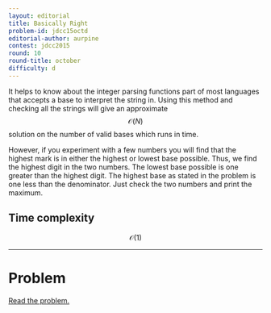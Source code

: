 ```yaml
---
layout: editorial
title: Basically Right
problem-id: jdcc15octd
editorial-author: aurpine
contest: jdcc2015
round: 10
round-title: october
difficulty: d
---
```


It helps to know about the integer parsing functions part of most languages that accepts a base to interpret the string in. Using this method and checking all the strings will give an approximate $$\mathcal{O}(N)$$ solution on the number of valid bases which runs in time.

However, if you experiment with a few numbers you will find that the highest mark is in either the highest or lowest base possible. Thus, we find the highest digit in the two numbers. The lowest base possible is one greater than the highest digit. The highest base as stated in the problem is one less than the denominator. Just check the two numbers and print the maximum.

## Time complexity
$$\mathcal{O}(1)$$

---

# Problem
[Read the problem.](/cpt-problems/jdcc/2015/october/d)
